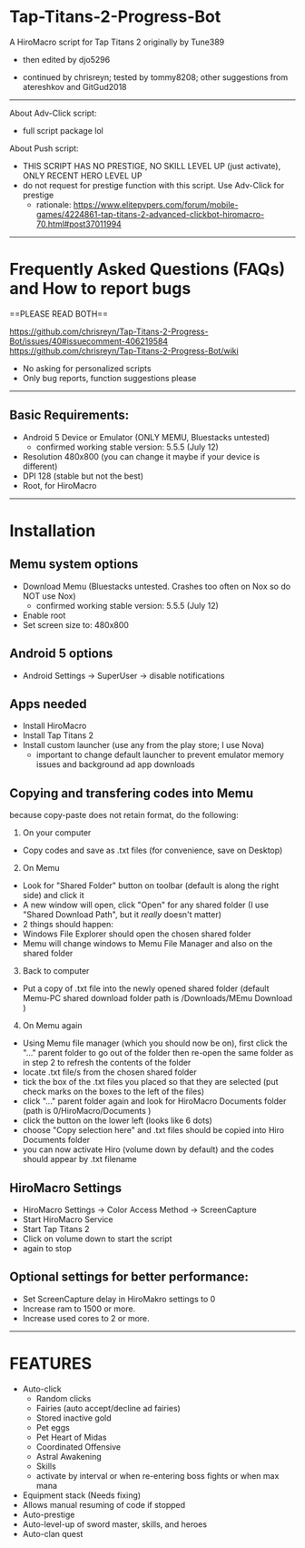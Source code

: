 # Tap-Titans-2-Progress-Bot
A HiroMacro script for Tap Titans 2 originally by Tune389
- then edited by djo5296

- continued by chrisreyn; tested by tommy8208; other suggestions from atereshkov and GitGud2018
- - - - -

About Adv-Click script:
- full script package lol

About Push script:
- THIS SCRIPT HAS NO PRESTIGE, NO SKILL LEVEL UP (just activate), ONLY RECENT HERO LEVEL UP
- do not request for prestige function with this script. Use Adv-Click for prestige
  - rationale: https://www.elitepvpers.com/forum/mobile-games/4224861-tap-titans-2-advanced-clickbot-hiromacro-70.html#post37011994

- - - - -

# Frequently Asked Questions (FAQs) and How to report bugs
==PLEASE READ BOTH==

https://github.com/chrisreyn/Tap-Titans-2-Progress-Bot/issues/40#issuecomment-406219584
https://github.com/chrisreyn/Tap-Titans-2-Progress-Bot/wiki
- No asking for personalized scripts
- Only bug reports, function suggestions please

- - - - -

## Basic Requirements:
 - Android 5 Device or Emulator (ONLY MEMU, Bluestacks untested)
   - confirmed working stable version: 5.5.5 (July 12)
 - Resolution 480x800 (you can change it maybe if your device is different)
 - DPI 128 (stable but not the best)
 - Root, for HiroMacro

- - - - -

# Installation
## Memu system options
 - Download Memu (Bluestacks untested. Crashes too often on Nox so do NOT use Nox)
   - confirmed working stable version: 5.5.5 (July 12)
 - Enable root
 - Set screen size to: 480x800
 
## Android 5 options
 - Android Settings -> SuperUser -> disable notifications
 
## Apps needed
 - Install HiroMacro
 - Install Tap Titans 2
 - Install custom launcher (use any from the play store; I use Nova)
   - important to change default launcher to prevent emulator memory issues and background ad app downloads
   
## Copying and transfering codes into Memu
because copy-paste does not retain format, do the following:

1. On your computer
 - Copy codes and save as .txt files (for convenience, save on Desktop)

2. On Memu
 - Look for "Shared Folder" button on toolbar (default is along the right side) and click it
 - A new window will open, click "Open" for any shared folder (I use "Shared Download Path", but it _really_ doesn't matter)
 - 2 things should happen:
  - Windows File Explorer should open the chosen shared folder
  - Memu will change windows to Memu File Manager and also on the shared folder

3. Back to computer
 - Put a copy of .txt file into the newly opened shared folder (default Memu-PC shared download folder path is <user>/Downloads/MEmu Download )
 
4. On Memu again
 - Using Memu file manager (which you should now be on), first click the "..." parent folder to go out of the folder then re-open the same folder as in step 2 to refresh the contents of the folder
 - locate .txt file/s from the chosen shared folder
 - tick the box of the .txt files you placed so that they are selected (put check marks on the boxes to the left of the files)
 - click "..." parent folder again and look for HiroMacro Documents folder (path is 0/HiroMacro/Documents )
 - click the button on the lower left (looks like 6 dots)
 - choose "Copy selection here" and .txt files should be copied into Hiro Documents folder
 - you can now activate Hiro (volume down by default) and the codes should appear by .txt filename
 
## HiroMacro Settings
 - HiroMacro Settings -> Color Access Method -> ScreenCapture
 - Start HiroMacro Service
 - Start Tap Titans 2
 - Click on volume down to start the script
 - again to stop
 
## Optional settings for better performance:
 - Set ScreenCapture delay in HiroMakro settings to 0
 - Increase ram to 1500 or more.
 - Increase used cores to 2 or more.
 
- - - - -
 
# FEATURES
 - Auto-click
   - Random clicks
   - Fairies (auto accept/decline ad fairies)
   - Stored inactive gold
   - Pet eggs
   - Pet Heart of Midas
   - Coordinated Offensive
   - Astral Awakening
   - Skills
    - activate by interval or when re-entering boss fights or when max mana   
  - Equipment stack (Needs fixing)
  - Allows manual resuming of code if stopped
  - Auto-prestige
  - Auto-level-up of sword master, skills, and heroes
  - Auto-clan quest

